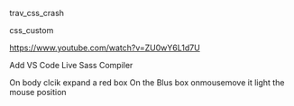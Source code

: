 trav_css_crash





css_custom

https://www.youtube.com/watch?v=ZU0wY6L1d7U

Add VS Code Live Sass Compiler

On body clcik expand a red box
On the Blus box onmousemove it light the mouse position